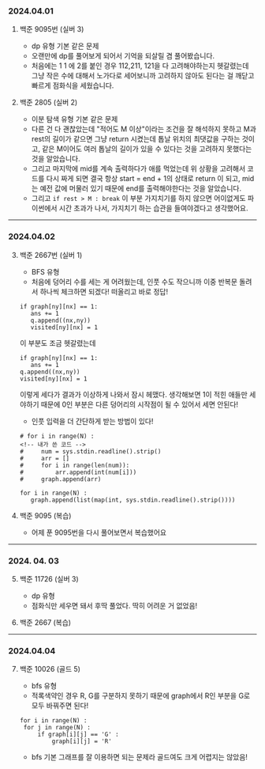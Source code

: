### 2024.04.01

1. 백준 9095번 (실버 3)

   - dp 유형 기본 같은 문제
   - 오랜만에 dp를 풀어보게 되어서 기억을 되살릴 겸 풀어봤습니다.
   - 처음에는 1 1 에 2를 붙인 경우 112,211, 121을 다 고려해야하는지 헷갈렸는데 그냥 작은 수에 대해서 노가다로 세어보니까 고려하지 않아도 된다는 걸 깨닫고 빠르게 점화식을 세웠습니다.

2. 백준 2805 (실버 2)

   - 이분 탐색 유형 기본 같은 문제
   - 다른 건 다 괜찮았는데 "적어도 M 이상"이라는 조건을 잘 해석하지 못하고 M과 rest의 길이가 같으면 그냥 return 시켰는데 톱날 위치의 최댓값을 구하는 것이고, 같은 M이어도 여러 톱날의 길이가 있을 수 있다는 것을 고려하지 못했다는 것을 알았습니다.
   - 그리고 마지막에 mid를 계속 출력하다가 애를 먹었는데 위 상황을 고려해서 코드를 다시 짜게 되면 결국 항상 start = end + 1의 상태로 return 이 되고, mid는 예전 값에 머물러 있기 때문에 end를 출력해야한다는 것을 알았습니다.
   - 그리고 `if rest > M : break` 이 부분 가지치기를 하지 않으면 어이없게도 파이썬에서 시간 초과가 나서, 가지치기 하는 습관을 들여야겠다고 생각했어요.

---

### 2024.04.02

3. 백준 2667번 (실버 1)

   - BFS 유형
   - 처음에 덩어리 수를 세는 게 어려웠는데, 인풋 수도 작으니까 이중 반복문 돌려서 하나씩 체크하면 되겠다! 떠올리고 바로 정답!

   ```
   if graph[ny][nx] == 1:
      ans += 1
      q.append((nx,ny))
      visited[ny][nx] = 1
   ```

   이 부분도 조금 헷갈렸는데

   ```
   if graph[ny][nx] == 1:
      ans += 1
   q.append((nx,ny))
   visited[ny][nx] = 1
   ```

   이렇게 세다가 결과가 이상하게 나와서 잠시 헤맸다.
   생각해보면 1이 적힌 애들만 세야하기 때문에 0인 부분은 다른 덩어리의 시작점이 될 수 있어서 세면 안된다!

   - 인풋 입력을 더 간단하게 받는 방법이 있다!

   ```
   # for i in range(N) :
   <!-- 내가 쓴 코드 -->
   #     num = sys.stdin.readline().strip()
   #     arr = []
   #     for i in range(len(num)):
   #         arr.append(int(num[i]))
   #     graph.append(arr)

   for i in range(N) :
      graph.append(list(map(int, sys.stdin.readline().strip())))
   ```

4. 백준 9095 (복습)
   - 어제 푼 9095번을 다시 풀어보면서 복습했어요

---

### 2024. 04. 03

5. 백준 11726 (실버 3)

   - dp 유형
   - 점화식만 세우면 돼서 후딱 풀었다. 딱히 어려운 거 없었음!

6. 백준 2667 (복습)

---

### 2024.04.04

7. 백준 10026 (골드 5)

   - bfs 유형
   - 적록색약인 경우 R, G를 구분하지 못하기 때문에 graph에서 R인 부분을 G로 모두 바꿔주면 된다!

   ```
   for i in range(N) :
    for j in range(N) :
        if graph[i][j] == 'G' :
            graph[i][j] = 'R'
   ```

   - bfs 기본 그래프를 잘 이용하면 되는 문제라 골드여도 크게 어렵지는 않았음!
